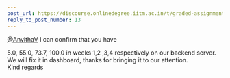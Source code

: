 ```yaml
---
post_url: https://discourse.onlinedegree.iitm.ac.in/t/graded-assignments-dashboard-scores-incorrect-missing/166816/68
reply_to_post_number: 13
---
```

[@AnvithaV](/u/anvithav) I can confirm that you have

5.0, 55.0, 73.7, 100.0 in weeks 1,2 ,3,4 respectively on our backend server.  
We will fix it in dashboard, thanks for bringing it to our attention.  
Kind regards